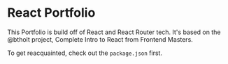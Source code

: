 # React Portfolio

This Portfolio is build off of React and React Router tech. It's based on the @btholt project, Complete Intro to React from Frontend Masters.

To get reacquainted, check out the `package.json` first.
